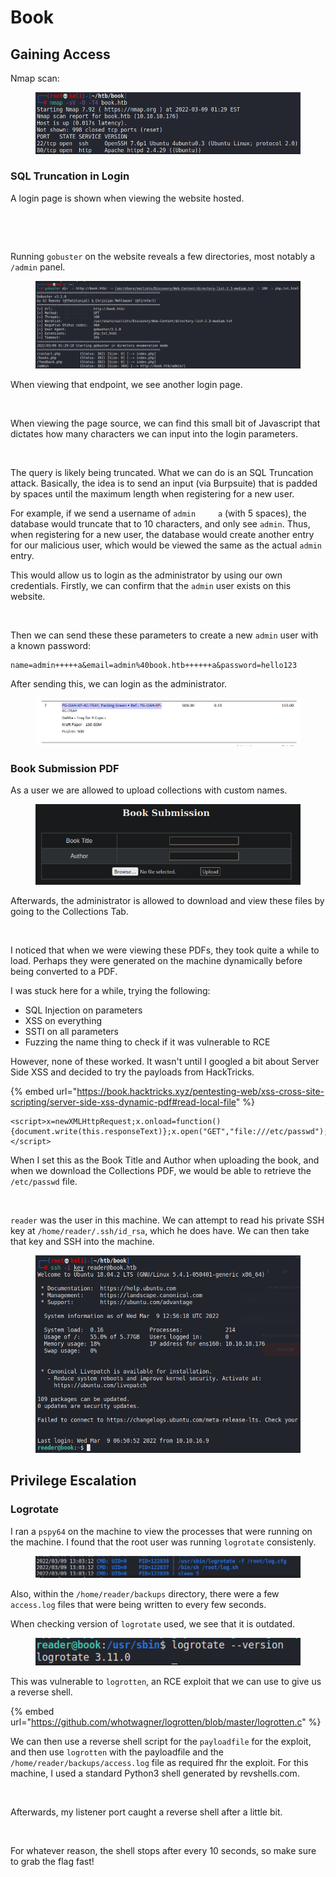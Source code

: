 # Book

## Gaining Access

Nmap scan:

<figure><img src="../../../.gitbook/assets/image (5) (1) (5) (1).png" alt=""><figcaption></figcaption></figure>

### SQL Truncation in Login

A login page is shown when viewing the website hosted.

<figure><img src="../../../.gitbook/assets/image (36) (4).png" alt=""><figcaption><p><br></p></figcaption></figure>

Running `gobuster` on the website reveals a few directories, most notably a `/admin` panel.

<figure><img src="../../../.gitbook/assets/image (1) (3) (3) (1).png" alt=""><figcaption></figcaption></figure>

When viewing that endpoint, we see another login page.

<figure><img src="../../../.gitbook/assets/image (29) (4).png" alt=""><figcaption></figcaption></figure>

When viewing the page source, we can find this small bit of Javascript that dictates how many characters we can input into the login parameters.

<figure><img src="../../../.gitbook/assets/image (18) (7) (1).png" alt=""><figcaption></figcaption></figure>

The query is likely being truncated. What we can do is an SQL Truncation attack. Basically, the idea is to send an input (via Burpsuite) that is padded by spaces until the maximum length when registering for a new user.

For example, if we send a username of `admin     a` (with 5 spaces), the database would truncate that to 10 characters, and only see `admin`. Thus, when registering for a new user, the database would create another entry for our malicious user, which would be viewed the same as the actual `admin` entry.&#x20;

This would allow us to login as the administrator by using our own credentials. Firstly, we can confirm that the `admin` user exists on this website.

<figure><img src="../../../.gitbook/assets/image (4) (2) (3) (1).png" alt=""><figcaption></figcaption></figure>

Then we can send these these parameters to create a new `admin` user with a known password:

```markup
name=admin+++++a&email=admin%40book.htb++++++a&password=hello123
```

After sending this, we can login as the administrator.

<figure><img src="../../../.gitbook/assets/image (20) (1) (2).png" alt=""><figcaption></figcaption></figure>

### Book Submission PDF

As a user we are allowed to upload collections with custom names.

<figure><img src="../../../.gitbook/assets/image (33) (1) (3) (1).png" alt=""><figcaption></figcaption></figure>

Afterwards, the administrator is allowed to download and view these files by going to the Collections Tab.

<figure><img src="../../../.gitbook/assets/image (8) (2) (3).png" alt=""><figcaption></figcaption></figure>

I noticed that when we were viewing these PDFs, they took quite a while to load. Perhaps they were generated on the machine dynamically before being converted to a PDF.

I was stuck here for a while, trying the following:

* SQL Injection on parameters
* XSS on everything
* SSTI on all parameters
* Fuzzing the name thing to check if it was vulnerable to RCE

However, none of these worked. It wasn't until I googled a bit about Server Side XSS and decided to try the payloads from HackTricks.

{% embed url="https://book.hacktricks.xyz/pentesting-web/xss-cross-site-scripting/server-side-xss-dynamic-pdf#read-local-file" %}

```markup
<script>x=newXMLHttpRequest;x.onload=function(){document.write(this.responseText)};x.open("GET","file:///etc/passwd");x.send();</script>
```

When I set this as the Book Title and Author when uploading the book, and when we download the Collections PDF, we would be able to retrieve the `/etc/passwd` file.

<figure><img src="../../../.gitbook/assets/image (2) (1) (1) (2).png" alt=""><figcaption></figcaption></figure>

`reader` was the user in this machine. We can attempt to read his private SSH key at `/home/reader/.ssh/id_rsa`, which he does have. We can then take that key and SSH into the machine.

<figure><img src="../../../.gitbook/assets/image (30) (2) (3).png" alt=""><figcaption></figcaption></figure>

## Privilege Escalation

### Logrotate

I ran a `pspy64` on the machine to view the processes that were running on the machine. I found that the root user was running `logrotate` consistenly.

<figure><img src="../../../.gitbook/assets/image (31) (4) (1).png" alt=""><figcaption></figcaption></figure>

Also, within the `/home/reader/backups` directory, there were a few `access.log` files that were   being written to every few seconds.&#x20;

When checking version of `logrotate` used, we see that it is outdated.

<figure><img src="../../../.gitbook/assets/image (28) (5) (1).png" alt=""><figcaption></figcaption></figure>

This was vulnerable to `logrotten`, an RCE exploit that we can use to give us a reverse shell.

{% embed url="https://github.com/whotwagner/logrotten/blob/master/logrotten.c" %}

We can then use a reverse shell script for the `payloadfile` for the exploit, and then use `logrotten` with the payloadfile and the `/home/reader/backups/access.log` file as required fhr the exploit. For this machine, I used a standard Python3 shell generated by revshells.com.

<figure><img src="../../../.gitbook/assets/image (34) (6).png" alt=""><figcaption></figcaption></figure>

Afterwards, my listener port caught a reverse shell after a little bit.

<figure><img src="../../../.gitbook/assets/image (32) (1) (3).png" alt=""><figcaption></figcaption></figure>

For whatever reason, the shell stops after every 10 seconds, so make sure to grab the flag fast!
